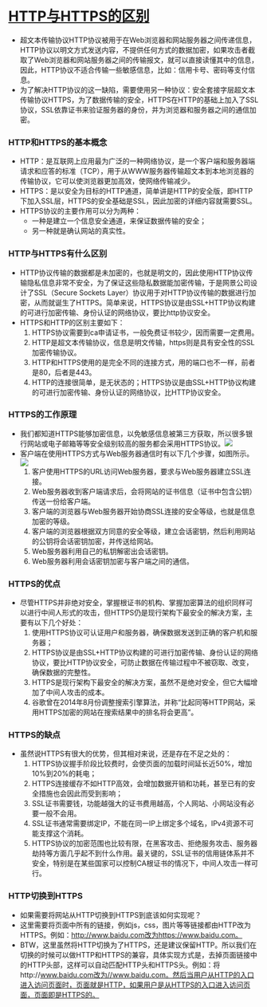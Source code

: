 # [HTTP与HTTPS的区别](http://www.cnblogs.com/wqhwe/p/5407468.html)

- 超文本传输协议HTTP协议被用于在Web浏览器和网站服务器之间传递信息，HTTP协议以明文方式发送内容，不提供任何方式的数据加密，如果攻击者截取了Web浏览器和网站服务器之间的传输报文，就可以直接读懂其中的信息，因此，HTTP协议不适合传输一些敏感信息，比如：信用卡号、密码等支付信息。
- 为了解决HTTP协议的这一缺陷，需要使用另一种协议：安全套接字层超文本传输协议HTTPS，为了数据传输的安全，HTTPS在HTTP的基础上加入了SSL协议，SSL依靠证书来验证服务器的身份，并为浏览器和服务器之间的通信加密。

### HTTP和HTTPS的基本概念

- HTTP：是互联网上应用最为广泛的一种网络协议，是一个客户端和服务器端请求和应答的标准（TCP），用于从WWW服务器传输超文本到本地浏览器的传输协议，它可以使浏览器更加高效，使网络传输减少。
- HTTPS：是以安全为目标的HTTP通道，简单讲是HTTP的安全版，即HTTP下加入SSL层，HTTPS的安全基础是SSL，因此加密的详细内容就需要SSL。
- HTTPS协议的主要作用可以分为两种：
  - 一种是建立一个信息安全通道，来保证数据传输的安全；
  - 另一种就是确认网站的真实性。

### HTTP与HTTPS有什么区别

- HTTP协议传输的数据都是未加密的，也就是明文的，因此使用HTTP协议传输隐私信息非常不安全，为了保证这些隐私数据能加密传输，于是网景公司设计了SSL（Secure Sockets Layer）协议用于对HTTP协议传输的数据进行加密，从而就诞生了HTTPS。简单来说，HTTPS协议是由SSL+HTTP协议构建的可进行加密传输、身份认证的网络协议，要比http协议安全。
- HTTPS和HTTP的区别主要如下：
  1. HTTPS协议需要到ca申请证书，一般免费证书较少，因而需要一定费用。
  2. HTTP是超文本传输协议，信息是明文传输，https则是具有安全性的SSL加密传输协议。
  3. HTTP和HTTPS使用的是完全不同的连接方式，用的端口也不一样，前者是80，后者是443。
  4. HTTP的连接很简单，是无状态的；HTTPS协议是由SSL+HTTP协议构建的可进行加密传输、身份认证的网络协议，比HTTP协议安全。

### HTTPS的工作原理

- 我们都知道HTTPS能够加密信息，以免敏感信息被第三方获取，所以很多银行网站或电子邮箱等等安全级别较高的服务都会采用HTTPS协议。![](https://github.com/walmt/interview_questions/blob/master/%E8%AE%A1%E7%BD%91/img/4.jpg?raw=true)
- 客户端在使用HTTPS方式与Web服务器通信时有以下几个步骤，如图所示。![](https://github.com/walmt/interview_questions/blob/master/%E8%AE%A1%E7%BD%91/img/1.gif?raw=true)
  1. 客户使用HTTPS的URL访问Web服务器，要求与Web服务器建立SSL连接。
  2. Web服务器收到客户端请求后，会将网站的证书信息（证书中包含公钥）传送一份给客户端。
  3. 客户端的浏览器与Web服务器开始协商SSL连接的安全等级，也就是信息加密的等级。
  4. 客户端的浏览器根据双方同意的安全等级，建立会话密钥，然后利用网站的公钥将会话密钥加密，并传送给网站。
  5. Web服务器利用自己的私钥解密出会话密钥。
  6. Web服务器利用会话密钥加密与客户端之间的通信。

### HTTPS的优点

- 尽管HTTPS并非绝对安全，掌握根证书的机构、掌握加密算法的组织同样可以进行中间人形式的攻击，但HTTPS仍是现行架构下最安全的解决方案，主要有以下几个好处：
  1. 使用HTTPS协议可认证用户和服务器，确保数据发送到正确的客户机和服务器；
  2. HTTPS协议是由SSL+HTTP协议构建的可进行加密传输、身份认证的网络协议，要比HTTP协议安全，可防止数据在传输过程中不被窃取、改变，确保数据的完整性。
  3. HTTPS是现行架构下最安全的解决方案，虽然不是绝对安全，但它大幅增加了中间人攻击的成本。
  4. 谷歌曾在2014年8月份调整搜索引擎算法，并称“比起同等HTTP网站，采用HTTPS加密的网站在搜索结果中的排名将会更高”。

### HTTPS的缺点

- 虽然说HTTPS有很大的优势，但其相对来说，还是存在不足之处的：
  1. HTTPS协议握手阶段比较费时，会使页面的加载时间延长近50%，增加10%到20%的耗电；
  2. HTTPS连接缓存不如HTTP高效，会增加数据开销和功耗，甚至已有的安全措施也会因此而受到影响；
  3. SSL证书需要钱，功能越强大的证书费用越高，个人网站、小网站没有必要一般不会用。
  4. SSL证书通常需要绑定IP，不能在同一IP上绑定多个域名，IPv4资源不可能支撑这个消耗。
  5. HTTPS协议的加密范围也比较有限，在黑客攻击、拒绝服务攻击、服务器劫持等方面几乎起不到什么作用。最关键的，SSL证书的信用链体系并不安全，特别是在某些国家可以控制CA根证书的情况下，中间人攻击一样可行。

### HTTP切换到HTTPS

- 如果需要将网站从HTTP切换到HTTPS到底该如何实现呢？
- 这里需要将页面中所有的链接，例如js，css，图片等等链接都由HTTP改为HTTPS。例如：http://www.baidu.com改为https://www.baidu.com。
- BTW，这里虽然将HTTP切换为了HTTPS，还是建议保留HTTP。所以我们在切换的时候可以做HTTP和HTTPS的兼容，具体实现方式是，去掉页面链接中的HTTP头部，这样可以自动匹配HTTP头和HTTPS头。例如：将http://www.baidu.com改为//www.baidu.com。然后当用户从HTTP的入口进入访问页面时，页面就是HTTP，如果用户是从HTTPS的入口进入访问页面，页面即是HTTPS的。